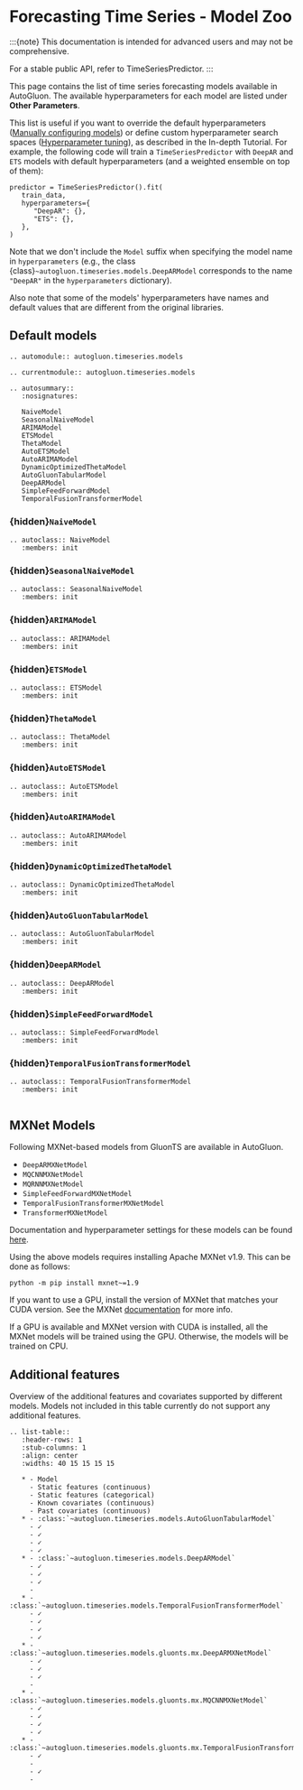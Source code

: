 # Forecasting Time Series - Model Zoo

:::{note}
This documentation is intended for advanced users and may not be comprehensive.

For a stable public API, refer to TimeSeriesPredictor.
:::

This page contains the list of time series forecasting models available in AutoGluon.
The available hyperparameters for each model are listed under **Other Parameters**.

This list is useful if you want to override the default hyperparameters ([Manually configuring models](forecasting-indepth))
or define custom hyperparameter search spaces ([Hyperparameter tuning](forecasting-indepth)), as described in the In-depth Tutorial.
For example, the following code will train a `TimeSeriesPredictor` with `DeepAR` and `ETS` models with default hyperparameters (and a weighted ensemble on top of them):

```
predictor = TimeSeriesPredictor().fit(
   train_data,
   hyperparameters={
      "DeepAR": {},
      "ETS": {},
   },
)
```

Note that we don't include the `Model` suffix when specifying the model name in `hyperparameters`
(e.g., the class {class}`~autogluon.timeseries.models.DeepARModel` corresponds to the name `"DeepAR"` in the `hyperparameters` dictionary).

Also note that some of the models' hyperparameters have names and default values that
are different from the original libraries.

## Default models

```{eval-rst}
.. automodule:: autogluon.timeseries.models
```

```{eval-rst}
.. currentmodule:: autogluon.timeseries.models
```

```{eval-rst}
.. autosummary::
   :nosignatures:

   NaiveModel
   SeasonalNaiveModel
   ARIMAModel
   ETSModel
   ThetaModel
   AutoETSModel
   AutoARIMAModel
   DynamicOptimizedThetaModel
   AutoGluonTabularModel
   DeepARModel
   SimpleFeedForwardModel
   TemporalFusionTransformerModel

```

### {hidden}`NaiveModel`

```{eval-rst}
.. autoclass:: NaiveModel
   :members: init
```

### {hidden}`SeasonalNaiveModel`

```{eval-rst}
.. autoclass:: SeasonalNaiveModel
   :members: init

```

### {hidden}`ARIMAModel`

```{eval-rst}
.. autoclass:: ARIMAModel
   :members: init

```

### {hidden}`ETSModel`

```{eval-rst}
.. autoclass:: ETSModel
   :members: init

```

### {hidden}`ThetaModel`

```{eval-rst}
.. autoclass:: ThetaModel
   :members: init
```

### {hidden}`AutoETSModel`

```{eval-rst}
.. autoclass:: AutoETSModel
   :members: init
```

### {hidden}`AutoARIMAModel`

```{eval-rst}
.. autoclass:: AutoARIMAModel
   :members: init
```

### {hidden}`DynamicOptimizedThetaModel`

```{eval-rst}
.. autoclass:: DynamicOptimizedThetaModel
   :members: init
```

### {hidden}`AutoGluonTabularModel`

```{eval-rst}
.. autoclass:: AutoGluonTabularModel
   :members: init

```

### {hidden}`DeepARModel`

```{eval-rst}
.. autoclass:: DeepARModel
   :members: init

```

### {hidden}`SimpleFeedForwardModel`

```{eval-rst}
.. autoclass:: SimpleFeedForwardModel
   :members: init

```

### {hidden}`TemporalFusionTransformerModel`

```{eval-rst}
.. autoclass:: TemporalFusionTransformerModel
   :members: init


```

## MXNet Models

Following MXNet-based models from GluonTS are available in AutoGluon.

- `DeepARMXNetModel`
- `MQCNNMXNetModel`
- `MQRNNMXNetModel`
- `SimpleFeedForwardMXNetModel`
- `TemporalFusionTransformerMXNetModel`
- `TransformerMXNetModel`

Documentation and hyperparameter settings for these models can be found [here](https://github.com/autogluon/autogluon/blob/master/timeseries/src/autogluon/timeseries/models/gluonts/mx/models.py).

Using the above models requires installing Apache MXNet v1.9. This can be done as follows:

```
python -m pip install mxnet~=1.9
```

If you want to use a GPU, install the version of MXNet that matches your CUDA version. See the
MXNet [documentation](https://mxnet.apache.org/versions/1.9.1/get_started?) for more info.

If a GPU is available and MXNet version with CUDA is installed, all the MXNet models will be trained using the GPU.
Otherwise, the models will be trained on CPU.

## Additional features

Overview of the additional features and covariates supported by different models.
Models not included in this table currently do not support any additional features.

```{eval-rst}
.. list-table::
   :header-rows: 1
   :stub-columns: 1
   :align: center
   :widths: 40 15 15 15 15

   * - Model
     - Static features (continuous)
     - Static features (categorical)
     - Known covariates (continuous)
     - Past covariates (continuous)
   * - :class:`~autogluon.timeseries.models.AutoGluonTabularModel`
     - ✓
     - ✓
     - ✓
     - ✓
   * - :class:`~autogluon.timeseries.models.DeepARModel`
     - ✓
     - ✓
     - ✓
     -
   * - :class:`~autogluon.timeseries.models.TemporalFusionTransformerModel`
     - ✓
     - ✓
     - ✓
     - ✓
   * - :class:`~autogluon.timeseries.models.gluonts.mx.DeepARMXNetModel`
     - ✓
     - ✓
     - ✓
     -
   * - :class:`~autogluon.timeseries.models.gluonts.mx.MQCNNMXNetModel`
     - ✓
     - ✓
     - ✓
     - ✓
   * - :class:`~autogluon.timeseries.models.gluonts.mx.TemporalFusionTransformerMXNetModel`
     - ✓
     -
     - ✓
     -
```
